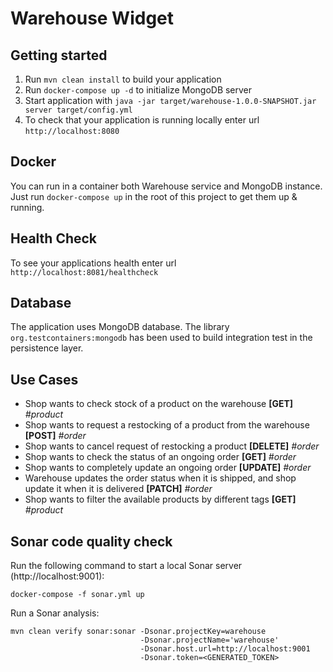 # Warehouse Widget

Getting started
---

1. Run `mvn clean install` to build your application
2. Run `docker-compose up -d` to initialize MongoDB server
3. Start application with `java -jar target/warehouse-1.0.0-SNAPSHOT.jar server target/config.yml`
4. To check that your application is running locally enter url `http://localhost:8080`

Docker
---

You can run in a container both Warehouse service and MongoDB instance. Just run `docker-compose up` in the root of
this project to get them up & running.

Health Check
---

To see your applications health enter url `http://localhost:8081/healthcheck`

Database
---

The application uses MongoDB database. The library `org.testcontainers:mongodb` has been used to build integration test
in the persistence layer.

Use Cases
---
- Shop wants to check stock of a product on the warehouse **[GET]** _#product_
- Shop wants to request a restocking of a product from the warehouse **[POST]** _#order_
- Shop wants to cancel request of restocking a product **[DELETE]** _#order_
- Shop wants to check the status of an ongoing order **[GET]** _#order_
- Shop wants to completely update an ongoing order **[UPDATE]** _#order_
- Warehouse updates the order status when it is shipped, and shop update it when it is delivered **[PATCH]** _#order_
- Shop wants to filter the available products by different tags **[GET]** _#product_


Sonar code quality check
---

Run the following command to start a local Sonar server (http://localhost:9001):

```
docker-compose -f sonar.yml up
```

Run a Sonar analysis:

```
mvn clean verify sonar:sonar -Dsonar.projectKey=warehouse
                             -Dsonar.projectName='warehouse' 
                             -Dsonar.host.url=http://localhost:9001
                             -Dsonar.token=<GENERATED_TOKEN>
```
